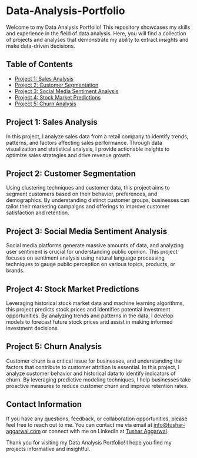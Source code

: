 # Data-Analysis-Portfolio

Welcome to my Data Analysis Portfolio! This repository showcases my skills and experience in the field of data analysis. Here, you will find a collection of projects and analyses that demonstrate my ability to extract insights and make data-driven decisions.

## Table of Contents

- [Project 1: Sales Analysis](#project-1-sales-analysis)
- [Project 2: Customer Segmentation](#project-2-customer-segmentation)
- [Project 3: Social Media Sentiment Analysis](#project-3-social-media-sentiment-analysis)
- [Project 4: Stock Market Predictions](#project-4-stock-market-predictions)
- [Project 5: Churn Analysis](#project-5-churn-analysis)

## Project 1: Sales Analysis

In this project, I analyze sales data from a retail company to identify trends, patterns, and factors affecting sales performance. Through data visualization and statistical analysis, I provide actionable insights to optimize sales strategies and drive revenue growth.

## Project 2: Customer Segmentation

Using clustering techniques and customer data, this project aims to segment customers based on their behavior, preferences, and demographics. By understanding distinct customer groups, businesses can tailor their marketing campaigns and offerings to improve customer satisfaction and retention.

## Project 3: Social Media Sentiment Analysis

Social media platforms generate massive amounts of data, and analyzing user sentiment is crucial for understanding public opinion. This project focuses on sentiment analysis using natural language processing techniques to gauge public perception on various topics, products, or brands.

## Project 4: Stock Market Predictions

Leveraging historical stock market data and machine learning algorithms, this project predicts stock prices and identifies potential investment opportunities. By analyzing trends and patterns in the data, I develop models to forecast future stock prices and assist in making informed investment decisions.

## Project 5: Churn Analysis

Customer churn is a critical issue for businesses, and understanding the factors that contribute to customer attrition is essential. In this project, I analyze customer behavior and historical data to identify indicators of churn. By leveraging predictive modeling techniques, I help businesses take proactive measures to reduce customer churn and improve retention rates.

## Contact Information

If you have any questions, feedback, or collaboration opportunities, please feel free to reach out to me. You can contact me via email at [info@tushar-aggarwal.com](mailto:info@tushar-aggarwal.com) or connect with me on LinkedIn at [Tushar Aggarwal](https://www.linkedin.com/in/yourname).

Thank you for visiting my Data Analysis Portfolio! I hope you find my projects informative and insightful.




